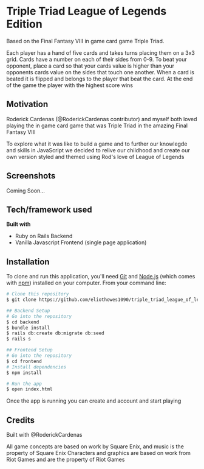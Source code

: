 # Triple Triad League of Legends Edition
Based on the Final Fantasy VIII in game card game Triple Triad.

Each player has a hand of five cards and takes turns placing them on a 3x3 grid. Cards have a number on each of their sides from 0-9. To beat your opponent, place a card so that your cards value is higher than your opponents cards value on the sides that touch one another. When a card is beated it is flipped and belongs to the player that beat the card. At the end of the game the player with the highest score wins

## Motivation
Roderick Cardenas (@RoderickCardenas contributor) and myself both loved playing the in game card game that was Triple Triad in the amazing Final Fantasy VIII

To explore what it was like to build a game and to further our knowlegde and skills in JavaScript we decided to relive our childhood and create our own version styled and themed using Rod's love of League of Legends

## Screenshots
Coming Soon...

## Tech/framework used
<b>Built with</b>
- Ruby on Rails Backend
- Vanilla Javascript Frontend (single page application)

## Installation
To clone and run this application, you'll need [Git](https://git-scm.com) and [Node.js](https://nodejs.org/en/download/) (which comes with [npm](http://npmjs.com)) installed on your computer. From your command line:

```bash
# Clone this repository
$ git clone https://github.com/eliothowes1090/triple_triad_league_of_legends_edition.git

## Backend Setup
# Go into the repository
$ cd backend
$ bundle install
$ rails db:create db:migrate db:seed
$ rails s

## Frontend Setup
# Go into the repository
$ cd frontend
# Install dependencies
$ npm install

# Run the app
$ open index.html
```

Once the app is running you can create and account and start playing

## Credits
Built with @RoderickCardenas

All game concepts are based on work by Square Enix, and music is the property of Square Enix
Characters and graphics are based on work from Riot Games and are the property of Riot Games
